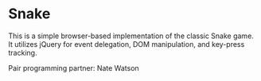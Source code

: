 # Snake

This is a simple browser-based implementation of the classic Snake game.
It utilizes jQuery for event delegation, DOM manipulation, and key-press tracking.

Pair programming partner: Nate Watson
